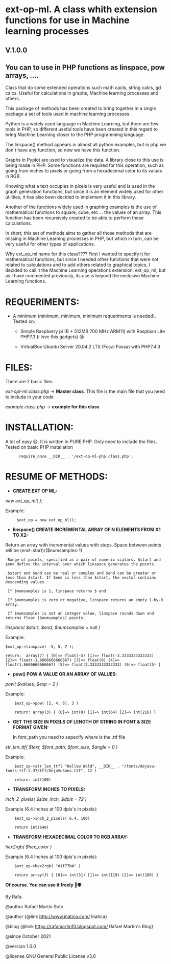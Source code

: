 # ext-op-ml. A class whith extension functions for use in Machine learning processes

## V.1.0.0

## You can to use in PHP functions as linspace, pow arrays, ....

Class that do some extended operations such math cacls, string calcs, gd calcs. Useful for calculations in graphs, Machine learning processes and others.

This package of methods has been created to bring together in a single package a set of tools used in machine learning processes.

 Python is a widely used language in Machine Learning, but there are few tools in PHP, so different useful tools have been created in this regard to bring Machine Learning closer to the PHP programming language.
 
 The linspace() method appears in almost all python examples, but in php we don't have any function, so now we have this function.
 
 Graphs in Pyplot are used to visualize the data. A library close to this use is being made in PHP. Some functions are required for this operation, such as going from inches to pixels or going from a hexadecimal color to its values in RGB.
 
 Knowing what a text occupies in pixels is very useful and is used in the graph generation functions, but since it is an element widely used for other utilities, it has also been decided to implement it in this library.
 
 Another of the functions widely used in graphing examples is the use of mathematical functions to square, cube, etc ... the values of an array. This function has been recursively created to be able to perform these calculations.
 
 In short, this set of methods aims to gather all those methods that are missing in Machine Learning processes in PHP, but which in turn, can be very useful for other types of applications.
 
 Why ext_op_ml name for this class???? First I wanted to specify it for mathematical functions, but since I needed other functions that were not related to calculations and to add others related to graphical topics, I decided to call it the Machine Learning operations extension: ext_op_ml, but as I have commented previously, its use is beyond the exclusive Machine Learning functions.
 
 
 # REQUERIMENTS:
 
 - A minimum (minimum, minimum, minimum requeriments is needed). Tested on:
 		
    - Simple Raspberry pi (B +	512MB	700 MHz ARM11) with Raspbian Lite PHP7.3 (i love this gadgets)  :heart_eyes:
 		
    - VirtualBox Ubuntu Server 20.04.2 LTS (Focal Fossa) with PHP7.4.3 
 
 
  # FILES:
 There are 2 basic files:
 
 *ext-opl-ml.class.php* -> **Master class**. This file is the main file that you need to include in your code
 
 *example.class.php* -> **example for this class**
 
 
 # INSTALLATION:
 A lot of easy :smiley:. It is written in PURE PHP. Only need to include the files. Tested on basic PHP installation
 
          require_once __DIR__ . '/ext-op-ml-php.class.php';
 
# RESUME OF METHODS:

- **CREATE EXT OP ML:**
 
*new ext_op_ml(  );*

Example:

         $ext_op = new ext_op_ml();



- **linspace() CREATE INCREMENTAL ARRAY OF N ELEMENTS FROM X1 TO X2:**
 
Return an array with incremental values with steps. Space between points will be ($end-$start)/($numsamples-1)
     
     Range of points, specified as a pair of numeric scalars. $start and $end define the interval over which linspace generates the points.
     
     $start and $end can be real or complex and $end can be greater or less than $start. If $end is less than $start, the vector contains descending values.
     
     If $numsamples is 1, linspace returns $ end.
     
     If $numsamples is zero or negative, linspace returns an empty 1-by-0 array.
     
     If $numsamples is not an integer value, linspace rounds down and returns floor ($numsamples) points.
 
*linspace( $start, $end, $numsamples = null )*

Example:

    $ext_op->linspace( -5, 5, 7 );
    
    return:  array(7) { [0]=> float(-5) [1]=> float(-3.3333333333333) [2]=> float(-1.6666666666667) [3]=> float(0) [4]=> float(1.6666666666667) [5]=> float(3.3333333333333) [6]=> float(5) }


- **pow() POW A VALUE OR AN ARRAY OF VALUES:**
 
*pow( $values, $exp = 2 )*

Example:

        $ext_op->pow( [2, 4, 6], 3 )
        
        return: array(3) { [0]=> int(8) [1]=> int(64) [2]=> int(216) }



- **GET THE SIZE IN PIXELS OF LENGTH OF STRING IN FONT & SIZE FORMAT GIVEN:**

  In font_path you need to sepecify where is the .ttf file

*str_len_ttf( $text, $font_path, $font_size, $angle = 0 )*

Example:

        $ext_op->str_len_ttf( "Hellow Wold", __DIR__ . "/fonts/dejavu-fonts-ttf-2.37/ttf/DejaVuSans.ttf", 12 )
        
        return: int(100)
	
	
- **TRANSFORM INCHES TO PIXELS:**

*inch_2_pixels( $size_inch, $dpis = 72 )*

Example (6.4 Inches at 100 dpis's in pixels):

        $ext_op->inch_2_pixels( 6.4, 100)
        
        return int(640)



- **TRANSFORM HEXADECIMAL COLOR TO RGB ARRAY:**

*hex2rgb( $hex_color )*

Example (6.4 Inches at 100 dpis's in pixels):

        $ext_op->hex2rgb( "#1f77b4" )
        
        return array(3) { [0]=> int(31) [1]=> int(119) [2]=> int(180) }
 
 **Of course. You can use it freely :vulcan_salute::alien:**
 
 By Rafa.
 
 
 @author Rafael Martin Soto
 
 @author {@link http://www.inatica.com/ Inatica}
 
 @blog {@link https://rafamartin10.blogspot.com/ Rafael Martin's Blog}
 
 @since October 2021
 
 @version 1.0.0
 
 @license GNU General Public License v3.0
